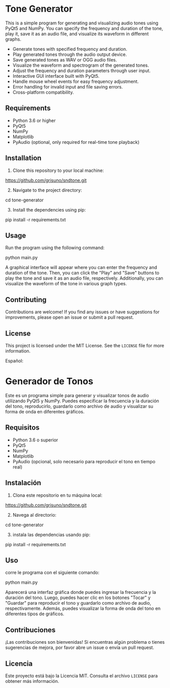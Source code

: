 # Tone Generator

This is a simple program for generating and visualizing audio tones using PyQt5 and NumPy. You can specify the frequency and duration of the tone, play it, save it as an audio file, and visualize its waveform in different graphs.

- Generate tones with specified frequency and duration.
- Play generated tones through the audio output device.
- Save generated tones as WAV or OGG audio files.
- Visualize the waveform and spectrogram of the generated tones.
- Adjust the frequency and duration parameters through user input.
- Interactive GUI interface built with PyQt5.
- Handle mouse wheel events for easy frequency adjustment.
- Error handling for invalid input and file saving errors.
- Cross-platform compatibility.

## Requirements

- Python 3.6 or higher
- PyQt5
- NumPy
- Matplotlib
- PyAudio (optional, only required for real-time tone playback)

## Installation

1. Clone this repository to your local machine:

https://github.com/grisuno/sndtone.git


2. Navigate to the project directory:

cd tone-generator


3. Install the dependencies using pip:

pip install -r requirements.txt


## Usage

Run the program using the following command:


python main.py


A graphical interface will appear where you can enter the frequency and duration of the tone. Then, you can click the "Play" and "Save" buttons to play the tone and save it as an audio file, respectively. Additionally, you can visualize the waveform of the tone in various graph types.

## Contributing

Contributions are welcome! If you find any issues or have suggestions for improvements, please open an issue or submit a pull request.

## License

This project is licensed under the MIT License. See the `LICENSE` file for more information.


Español:

# Generador de Tonos

Este es un programa simple para generar y visualizar tonos de audio utilizando PyQt5 y NumPy. Puedes especificar la frecuencia y la duración del tono, reproducirlo, guardarlo como archivo de audio y visualizar su forma de onda en diferentes gráficos.

## Requisitos

- Python 3.6 o superior
- PyQt5
- NumPy
- Matplotlib
- PyAudio (opcional, solo necesario para reproducir el tono en tiempo real)

## Instalación

1. Clona este repositorio en tu máquina local:

https://github.com/grisuno/sndtone.git


2. Navega al directorio:

cd tone-generator


3. instala las dependencias usando pip:

pip install -r requirements.txt


## Uso

corre le programa con el siguiente comando:


python main.py


Aparecerá una interfaz gráfica donde puedes ingresar la frecuencia y la duración del tono. Luego, puedes hacer clic en los botones "Tocar" y "Guardar" para reproducir el tono y guardarlo como archivo de audio, respectivamente. Además, puedes visualizar la forma de onda del tono en diferentes tipos de gráficos.

## Contribuciones

¡Las contribuciones son bienvenidas! Si encuentras algún problema o tienes sugerencias de mejora, por favor abre un issue o envía un pull request.

## Licencia

Este proyecto está bajo la Licencia MIT. Consulta el archivo `LICENSE` para obtener más información.
